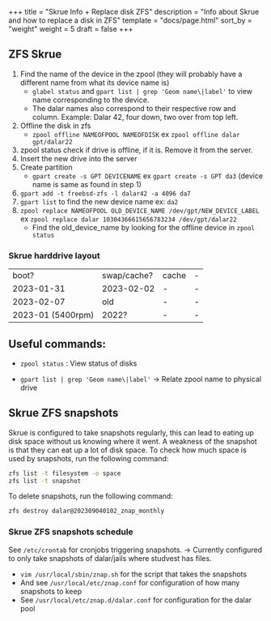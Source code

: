 +++
title = "Skrue Info + Replace disk ZFS"
description = "Info about Skrue and how to replace a disk in ZFS"
template = "docs/page.html"
sort_by = "weight"
weight = 5
draft = false
+++

## ZFS Skrue

1. Find the name of the device in the zpool (they will probably have a different
   name from what its device name is)
   - `glabel status` and `gpart list | grep 'Geom name\|label'` to view name
     corresponding to the device.
   - The dalar names also correspond to their respective row and column.
     Example: Dalar 42, four down, two over from top left.
2. Offline the disk in zfs
   - `zpool offline NAMEOFPOOL NAMEOFDISK` ex `zpool offline dalar gpt/dalar22`
3. zpool status check if drive is offline, if it is. Remove it from the server.
4. Insert the new drive into the server
5. Create partition
   - `gpart create -s GPT DEVICENAME` ex `gpart create -s GPT da3` (device name
     is same as found in step 1)
6. `gpart add -t freebsd-zfs -l dalar42 -a 4096 da7`
7. `gpart list` to find the new device name ex: `da2`
8. `zpool replace NAMEOFPOOL OLD_DEVICE_NAME /dev/gpt/NEW_DEVICE_LABEL` ex
   `zpool replace dalar 10304366615656783234 /dev/gpt/dalar22`
   - Find the old_device_name by looking for the offline device in
     `zpool status`

### Skrue harddrive layout

|                   |             |       |     |
| ----------------- | ----------- | ----- | --- |
| boot?             | swap/cache? | cache | -   |
| 2023-01-31        | 2023-02-02  | -     | -   |
| 2023-02-07        | old         | -     | -   |
| 2023-01 (5400rpm) | 2022?       | -     | -   |

## Useful commands:

- `zpool status` : View status of disks

- `gpart list | grep 'Geom name\|label'` -> Relate zpool name to physical drive

## Skrue ZFS snapshots

Skrue is configured to take snapshots regularly, this can lead to eating up disk
space without us knowing where it went. A weakness of the snapshot is that they
can eat up a lot of disk space. To check how much space is used by snapshots,
run the following command:

```sh
zfs list -t filesystem -o space
zfs list -t snapshot
```

To delete snapshots, run the following command:

```sh
zfs destroy dalar@202309040102_znap_monthly
```

### Skrue ZFS snapshots schedule

See `/etc/crontab` for cronjobs triggering snapshots. -> Currently configured to
only take snapshots of dalar/jails where studvest has files.

- `vim /usr/local/sbin/znap.sh` for the script that takes the snapshots
- And see `/usr/local/etc/znap.conf` for configuration of how many snapshots to
  keep
- See `/usr/local/etc/znap.d/dalar.conf` for configuration for the dalar pool
